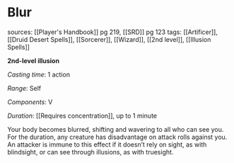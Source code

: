 # Blur
sources: [[Player's Handbook]] pg 219, [[SRD]] pg 123
tags: [[Artificer]], [[Druid Desert Spells]], [[Sorcerer]], [[Wizard]], [[2nd level]], [[Illusion Spells]]

**2nd-level illusion**

*Casting time*: 1 action

*Range*: Self

*Components*: V

*Duration*: [[Requires concentration]], up to 1 minute

Your body becomes blurred, shifting and wavering to all who can see you. For the duration, any creature has disadvantage on attack rolls against you. An attacker is immune to this effect if it doesn’t rely on sight, as with blindsight, or can see through illusions, as with truesight.
